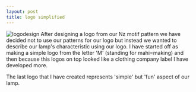 ```yaml
---
layout: post
title: logo simplified
---
```


![logodesign]({{site.baseurl}}/images/simplelogo.jpg)
After designing a logo from our Nz motif pattern we have decided not to use our patterns for our logo but instead we wanted to describe our lamp's characteristic using our logo. 
I have started off as making a simple logo from the letter 'M' (standing for mahi=making)
and then because this logos on top looked like a clothing company label I have developed more.

The last logo that I have created represents 'simple' but 'fun' aspect of our lamp.  
